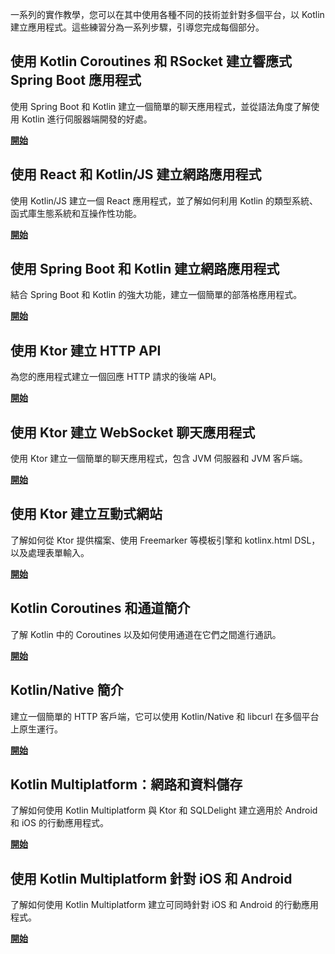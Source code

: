 [//]: # (title: Kotlin 實作指南)

一系列的實作教學，您可以在其中使用各種不同的技術並針對多個平台，以 Kotlin 建立應用程式。這些練習分為一系列步驟，引導您完成每個部分。

## 使用 Kotlin Coroutines 和 RSocket 建立響應式 Spring Boot 應用程式

使用 Spring Boot 和 Kotlin 建立一個簡單的聊天應用程式，並從語法角度了解使用 Kotlin 進行伺服器端開發的好處。

[**開始**](https://spring.io/guides/tutorials/spring-webflux-kotlin-rsocket/)

## 使用 React 和 Kotlin/JS 建立網路應用程式

使用 Kotlin/JS 建立一個 React 應用程式，並了解如何利用 Kotlin 的類型系統、函式庫生態系統和互操作性功能。

[**開始**](js-react.md)

## 使用 Spring Boot 和 Kotlin 建立網路應用程式

結合 Spring Boot 和 Kotlin 的強大功能，建立一個簡單的部落格應用程式。

[**開始**](https://spring.io/guides/tutorials/spring-boot-kotlin/)

## 使用 Ktor 建立 HTTP API

為您的應用程式建立一個回應 HTTP 請求的後端 API。

[**開始**](https://ktor.io/docs/creating-http-apis.html)

## 使用 Ktor 建立 WebSocket 聊天應用程式

使用 Ktor 建立一個簡單的聊天應用程式，包含 JVM 伺服器和 JVM 客戶端。

[**開始**](https://ktor.io/docs/creating-web-socket-chat.html)

## 使用 Ktor 建立互動式網站

了解如何從 Ktor 提供檔案、使用 Freemarker 等模板引擎和 kotlinx.html DSL，以及處理表單輸入。

[**開始**](https://ktor.io/docs/creating-interactive-website.html)

## Kotlin Coroutines 和通道簡介

了解 Kotlin 中的 Coroutines 以及如何使用通道在它們之間進行通訊。

[**開始**](coroutines-and-channels.md)

## Kotlin/Native 簡介

建立一個簡單的 HTTP 客戶端，它可以使用 Kotlin/Native 和 libcurl 在多個平台上原生運行。

[**開始**](native-app-with-c-and-libcurl.md)

## Kotlin Multiplatform：網路和資料儲存

了解如何使用 Kotlin Multiplatform 與 Ktor 和 SQLDelight 建立適用於 Android 和 iOS 的行動應用程式。

[**開始**](https://www.jetbrains.com/help/kotlin-multiplatform-dev/multiplatform-ktor-sqldelight.html)

## 使用 Kotlin Multiplatform 針對 iOS 和 Android

了解如何使用 Kotlin Multiplatform 建立可同時針對 iOS 和 Android 的行動應用程式。

[**開始**](https://www.jetbrains.com/help/kotlin-multiplatform-dev/multiplatform-create-first-app.html)